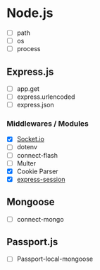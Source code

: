 # Node.js

- [ ] path
- [ ] os
- [ ] process

## Express.js

- [ ] app.get
- [ ] express.urlencoded
- [ ] express.json

### Middlewares / Modules

- [x] [Socket.io](./SocketIo.md)
- [ ] dotenv
- [ ] connect-flash
- [ ] Multer
- [x] Cookie Parser
- [x] [express-session](./express-session.md)

## Mongoose

- [ ] connect-mongo

## Passport.js

- [ ] Passport-local-mongoose
